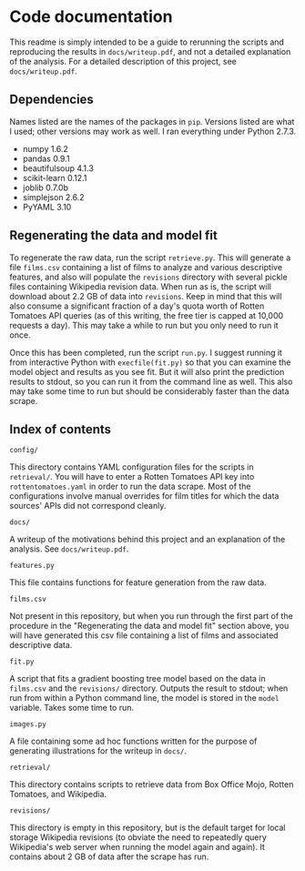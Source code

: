 
# Code documentation

This readme is simply intended to be a guide to rerunning the scripts and reproducing the results in `docs/writeup.pdf`, and not a detailed explanation of the analysis. For a detailed description of this project, see `docs/writeup.pdf`. 

## Dependencies

Names listed are the names of the packages in `pip`. Versions listed are what I used; other versions may work as well. I ran everything under Python 2.7.3. 

- numpy 1.6.2
- pandas 0.9.1
- beautifulsoup 4.1.3
- scikit-learn 0.12.1
- joblib 0.7.0b
- simplejson 2.6.2
- PyYAML 3.10

## Regenerating the data and model fit

To regenerate the raw data, run the script `retrieve.py`. This will generate a file `films.csv` containing a list of films to analyze and various descriptive features, and also will populate the `revisions` directory with several pickle files containing Wikipedia revision data. When run as is, the script will download about 2.2 GB of data into `revisions`. Keep in mind that this will also consume a significant fraction of a day's quota worth of Rotten Tomatoes API queries (as of this writing, the free tier is capped at 10,000 requests a day). This may take a while to run but you only need to run it once. 

Once this has been completed, run the script `run.py`. I suggest running it from interactive Python with `execfile(fit.py)` so that you can examine the model object and results as you see fit. But it will also print the prediction results to stdout, so you can run it from the command line as well. This also may take some time to run but should be considerably faster than the data scrape. 

## Index of contents

`config/`

This directory contains YAML configuration files for the scripts in `retrieval/`. You will have to enter a Rotten Tomatoes API key into `rottentomatoes.yaml` in order to run the data scrape. Most of the configurations involve manual overrides for film titles for which the data sources' APIs did not correspond cleanly. 

`docs/`

A writeup of the motivations behind this project and an explanation of the analysis. See `docs/writeup.pdf`. 

`features.py`

This file contains functions for feature generation from the raw data. 

`films.csv`

Not present in this repository, but when you run through the first part of the procedure in the "Regenerating the data and model fit" section above, you will have generated this csv file containing a list of films and associated descriptive data. 

`fit.py`

A script that fits a gradient boosting tree model based on the data in `films.csv` and the `revisions/` directory. Outputs the result to stdout; when run from within a Python command line, the model is stored in the `model` variable. Takes some time to run. 

`images.py`

A file containing some ad hoc functions written for the purpose of generating illustrations for the writeup in `docs/`. 

`retrieval/`

This directory contains scripts to retrieve data from Box Office Mojo, Rotten Tomatoes, and Wikipedia. 

`revisions/`

This directory is empty in this repository, but is the default target for local storage Wikipedia revisions (to obviate the need to repeatedly query Wikipedia's web server when running the model again and again). It contains about 2 GB of data after the scrape has run. 

